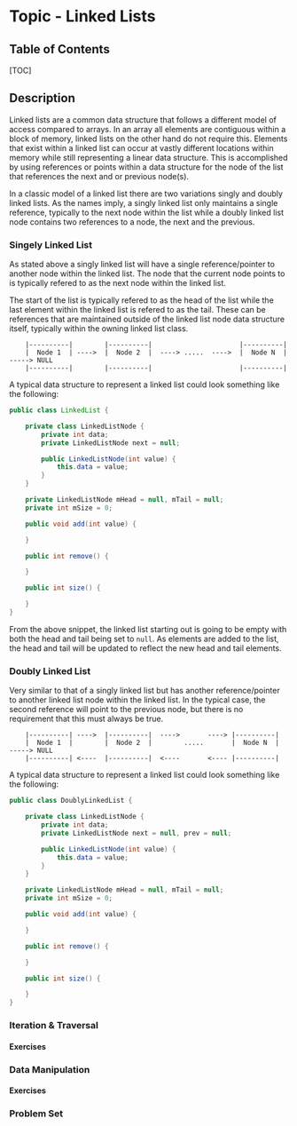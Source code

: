 # Topic - Linked Lists
## Table of Contents
[TOC]

## Description
Linked lists are a common data structure that follows a different model of access compared to arrays.  In an array all elements are contiguous within a block of memory, linked lists on the other hand do not require this.  Elements that exist within a linked list can occur at vastly different locations within memory while still representing a linear data structure.  This is accomplished by using references or points within a data structure for the node of the list that references the next and or previous node(s).

In a classic model of a linked list there are two variations singly and doubly linked lists.  As the names imply, a singly linked list only maintains a single reference, typically to the next node within the list while a doubly linked list node contains two references to a node, the next and the previous.

### Singely Linked List
As stated above a singly linked list will have a single reference/pointer to another node within the linked list.  The node that the current node points to is typically refered to as the next node within the linked list.

The start of the list is typically refered to as the head of the list while the last element within the linked list is refered to as the tail.  These can be references that are maintained outside of the linked list node data structure itself, typically within the owning linked list class.

```
    |----------|        |----------|                      |----------|
    |  Node 1  | ---->  |  Node 2  |  ----> .....  ---->  |  Node N  |  -----> NULL
    |----------|        |----------|                      |----------|
```

A typical data structure to represent a linked list could look something like the following:

```java
public class LinkedList {

    private class LinkedListNode {
        private int data;
        private LinkedListNode next = null;

        public LinkedListNode(int value) {
            this.data = value;
        }
    }

    private LinkedListNode mHead = null, mTail = null;
    private int mSize = 0;

    public void add(int value) {

    }

    public int remove() {

    }

    public int size() {

    }
}
```

From the above snippet, the linked list starting out is going to be empty with both the head and tail being set to `null`.  As elements are added to the list, the head and tail will be updated to reflect the new head and tail elements.

### Doubly Linked List
Very similar to that of a singly linked list but has another reference/pointer to another linked list node within the linked list.  In the typical case, the second reference will point to the previous node, but there is no requirement that this must always be true.

```
    |----------| ---->  |----------|  ---->       ----> |----------|
    |  Node 1  |        |  Node 2  |        .....       |  Node N  |  -----> NULL
    |----------| <----  |----------|  <----       <---- |----------|
```

A typical data structure to represent a linked list could look something like the following:

```java
public class DoublyLinkedList {

    private class LinkedListNode {
        private int data;
        private LinkedListNode next = null, prev = null;

        public LinkedListNode(int value) {
            this.data = value;
        }
    }

    private LinkedListNode mHead = null, mTail = null;
    private int mSize = 0;

    public void add(int value) {

    }

    public int remove() {

    }

    public int size() {

    }
}
```

### Iteration & Traversal

#### Exercises

### Data Manipulation

#### Exercises

### Problem Set